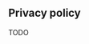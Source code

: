 <style>
  @media screen and (min-width: 76.25em) {
    .md-sidebar--primary { visibility: hidden }
  }
</style>

## Privacy policy

TODO
